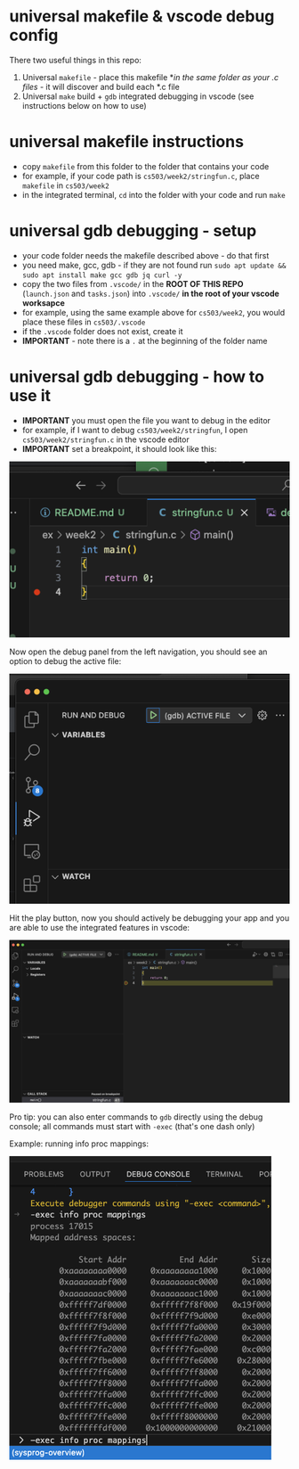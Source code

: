 # universal makefile & vscode debug config

There two useful things in this repo:

1. Universal `makefile` - place this makefile **in the same folder as your *.c files** - it will discover and build each *.c file
2. Universal `make` build + `gdb` integrated debugging in vscode (see instructions below on how to use)

# universal makefile instructions

- copy `makefile` from this folder to the folder that contains your code
- for example, if your code path is `cs503/week2/stringfun.c`, place `makefile` in `cs503/week2`
- in the integrated terminal, `cd` into the folder with your code and run `make`

# universal gdb debugging - setup

- your code folder needs the makefile described above - do that first
- you need make, gcc, gdb - if they are not found run `sudo apt update && sudo apt install make gcc gdb jq curl -y`
- copy the two files from `.vscode/` in the **ROOT OF THIS REPO** (`launch.json` and `tasks.json`) into `.vscode/` **in the root of your vscode worksapce**
- for example, using the same example above for `cs503/week2`, you would place these files in `cs503/.vscode`
- if the `.vscode` folder does not exist, create it
- **IMPORTANT** - note there is a `.` at the beginning of the folder name

# universal gdb debugging - how to use it

- **IMPORTANT** you must open the file you want to debug in the editor
- for example, if I want to debug `cs503/week2/stringfun`, I open `cs503/week2/stringfun.c` in the vscode editor
- **IMPORTANT** set a breakpoint, it should look like this:

![Set breakpoint](img/breakpoint.png)

Now open the debug panel from the left navigation, you should see an option to debug the active file:

![Run and Debug Menu](img/debug-menu.png)

Hit the play button, now you should actively be debugging your app and you are able to use the integrated features in vscode:

![Active](img/active.png)

Pro tip: you can also enter commands to `gdb` directly using the debug console; all commands must start with `-exec` (that's one dash only)

Example: running info proc mappings:

![Console](img/console.png)